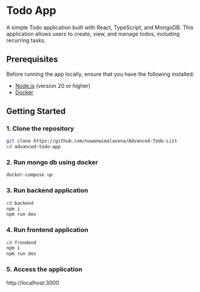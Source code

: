 # Todo App

A simple Todo application built with React, TypeScript, and MongoDB. This application allows users to create, view, and manage todos, including recurring tasks.

## Prerequisites

Before running the app locally, ensure that you have the following installed:

- [Node.js](https://nodejs.org/) (version 20 or higher)
- [Docker](https://www.docker.com/)

## Getting Started

### 1. Clone the repository

```bash
git clone https://github.com/nuwanwimalasena/Advanced-Todo-List
cd advanced-todo-app
```

### 2. Run mongo db using docker

```bash
docker-compose up
```
### 3. Run backend application

```bash
cd backend
npm i
npm run dev
```
### 4. Run frontend application

```bash
cd frondend
npm i
npm run dev
```

### 5. Access the application

http://localhost:3000
